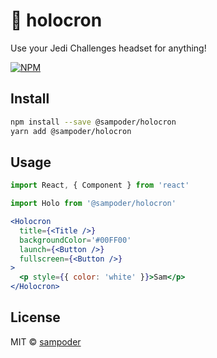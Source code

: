 # 🥽 holocron
Use your Jedi Challenges headset for anything!


[![NPM](https://img.shields.io/npm/v/@sampoder/holocron.svg)](https://www.npmjs.com/package/@sampoder/holocron) 

## Install

```bash
npm install --save @sampoder/holocron 
yarn add @sampoder/holocron 
```

## Usage

```jsx
import React, { Component } from 'react'

import Holo from '@sampoder/holocron'

<Holocron
  title={<Title />}
  backgroundColor='#00FF00'
  launch={<Button />}
  fullscreen={<Button />}
>
  <p style={{ color: 'white' }}>Sam</p>
</Holocron>
```

## License

MIT © [sampoder](https://github.com/sampoder)
